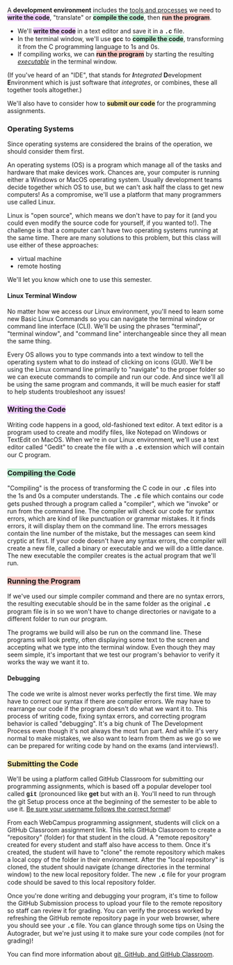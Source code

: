 <p>A <strong>development environment</strong> includes the <span style="text-decoration: underline;">tools and processes</span> we need to <span style="background-color: #eccafa;"><strong>write the code</strong></span>, "translate" or <span style="background-color: #bfedd2;"><strong>compile the code</strong></span>, then <span style="background-color: #f8cac6;"><strong>run the program</strong></span>.</p>
<ul>
  <li>We'll <span style="background-color: #eccafa;"><strong>write the code</strong></span> in a text editor and save it in a <strong><span style="font-family: 'courier new', courier;">.c</span></strong> file.</li>
  <li>In the terminal window, we'll use <strong><span style="font-family: 'courier new', courier;">gcc</span></strong> to <span style="background-color: #bfedd2;"><strong>compile the code</strong></span>, transforming it from the C programming language to 1s and 0s.&nbsp;</li>
  <li>If compiling works, we can <span style="background-color: #f8cac6;"><strong>run the program</strong></span>&nbsp;by starting the resulting <em><span style="text-decoration: underline;">executable</span></em> in the terminal window.</li>
</ul>
<p>(If you've heard of an "IDE", that stands for <em><strong>I</strong>ntegrated</em> <strong>D</strong>evelopment <strong>E</strong>nvironment which is just software that <em>integrates</em>, or combines, these all together tools altogether.)</p>
<p>We'll also have to consider how to <span style="background-color: #fbeeb8;"><strong>submit our code</strong></span> for the programming assignments.&nbsp;</p>
<h3>Operating Systems</h3>
<p>Since operating systems are considered the brains of the operation, we should consider them first.&nbsp;</p>
<p>An operating systems (OS) is a program which manage all of the tasks and hardware that make devices work. Chances are, your computer is running either a Windows or MacOS operating system. Usually development teams decide together which OS to use, but we can't ask half the class to get new computers! As a compromise, we'll use a platform that many programmers use called Linux.&nbsp;</p>
<p>Linux is "open source", which means we don't have to pay for it (and you could even modify the source code for yourself, if you wanted to!). The challenge is that a computer can't have two operating systems running at the same time. There are many solutions to this problem, but this class will use either of these approaches:&nbsp;</p>
<ul>
  <li>virtual machine</li>
  <li>remote hosting</li>
</ul>
<p>We'll let you know which one to use this semester.</p>
<h4>Linux Terminal Window</h4>
<p>No matter how we access our Linux environment, you'll need to learn some new Basic Linux Commands so you can navigate the terminal window or command line interface (CLI). We'll be using the phrases "terminal", "terminal window", and "command line" interchangeable since they all mean the same thing.</p>
<p>Every OS allows you to type commands into a text window to tell the operating system what to do instead of clicking on icons (GUI). We'll be using the Linux command line primarily to "navigate" to the proper folder so we can execute commands to compile and run our code. And since we'll all be using the same program and commands, it will be much easier for staff to help students troubleshoot any issues!</p>
<h3><span style="background-color: #eccafa;">Writing the Code</span></h3>
<p>Writing code happens in a good, old-fashioned text editor. A text editor is a program used to create and modify files, like Notepad on Windows or TextEdit on MacOS. When we're in our Linux environment, we'll use a text editor called "Gedit" to create the file with a <strong><span style="font-family: 'courier new', courier;">.c</span></strong> extension which will contain our C program.</p>
<h3><span style="background-color: #bfedd2;">Compiling the Code</span></h3>
<p>"Compiling" is the process of transforming the C code in our <strong><span style="font-family: 'courier new', courier;">.c</span></strong> files into the 1s and 0s a computer understands. The <strong><span style="font-family: 'courier new', courier;">.c</span></strong> file which contains our code gets pushed through a program called a "compiler", which we "invoke" or run from the command line. The compiler will check our code for syntax errors, which are kind of like punctuation or grammar mistakes. It it finds errors, it will display them on the command line. The errors messages contain the line number of the mistake, but the messages can seem kind cryptic at first. If your code doesn't have any syntax errors, the compiler will create a new file, called a binary or executable and we will do a little dance. The new executable the compiler creates is the actual program that we'll run.</p>
<h3><span style="background-color: #f8cac6;">Running the Program</span></h3>
<p>If we've used our simple compiler command and there are no syntax errors, the resulting executable should be in the same folder as the original <strong><span style="font-family: 'courier new', courier;">.c</span></strong> program file is in so we won't have to change directories or navigate to a different folder to run our program.</p>
<p>The programs we build will also be run on the command line. These programs will look pretty, often displaying some text to the screen and accepting what we type into the terminal window. Even though they may seem simple, it's important that we test our program's behavior to verify it works the way we want it to.</p>
<h4>Debugging</h4>
<p>The code we write is almost never works perfectly the first time. We may have to correct our syntax if there are compiler errors. We may have to rearrange our code if the program doesn't do what we want it to. This process of writing code, fixing syntax errors, and correcting program behavior is called "debugging". It's a big chunk of The Development Process even though it's not always the most fun part. And while it's very normal to make mistakes, we also want to learn from them as we go so we can be prepared for writing code by hand on the exams (and interviews!).</p>
<h3><span style="background-color: #fbeeb8;">Submitting the Code</span></h3>
<p>We'll be using a platform called GitHub Classroom for submitting our programming assignments, which is based off a popular developer tool called <strong><span style="font-family: 'courier new', courier;">git</span></strong> (pronounced like <strong>get</strong> but with an <strong>i</strong>). You'll need to run through the git Setup process once at the beginning of the semester to be able to use it. <span style="text-decoration: underline;">Be sure your username follows the correct format</span>!</p>
<p>From each WebCampus programming assignment, students will click on a GitHub Classroom assignment link. This tells GitHub Classroom to create a "repository" (folder) for that student in the cloud. A "remote repository" created for every student and staff also have access to them. Once it's created, the student will have to "clone" the remote repository which makes a local copy of the folder in their environment. After the "local repository" is cloned, the student should navigate (change directories in the terminal window) to the new local repository folder. The new <strong><span style="font-family: 'courier new', courier;">.c</span></strong> file for your program code should be saved to this local repository folder.</p>
<p>Once you're done writing and debugging your program, it's time to follow the GitHub Submission process to upload your file to the remote repository so staff can review it for grading. You can verify the process worked by refreshing the GitHub remote repository page in your web browser, where you should see your <strong><span style="font-family: 'courier new', courier;">.c</span></strong> file. You can glance through some tips on Using the Autograder, but we're just using it to make sure your code compiles (not for grading)!</p>
<p>You can find more information about <a title="git, GitHub, and GitHub Classroom" href="https://erinkeith.github.io/135/start/git">git, GitHub, and GitHub Classroom</a>.</p>
